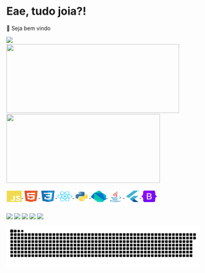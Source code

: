 # Eae, tudo joia?!

👾 Seja bem vindo
<div>
  <img src="https://img.shields.io/badge/-console.log(Oi%2C%20eu%20fa%C3%A7o%20programa!)-blue">
  <div>
<div>
  <a href="https://github.com/srlukas10">
  <img height="180" width="450" src="https://github-readme-stats.vercel.app/api?username=srlukas10&show_icons=true&theme=radical&include_all_commits=true&count_private=true"/>
  <img height="180" width="400" src="https://github-readme-stats.vercel.app/api/top-langs/?username=srlukas10&layout=compact&langs_count=7&theme=radical"/>
</div>
<div style="display: inline_block"><br>
  <img align="center" alt="luka-Js" height="30" width="40" src="https://raw.githubusercontent.com/devicons/devicon/master/icons/javascript/javascript-plain.svg">
  <img align="center" alt="luka-HTML" height="30" width="40" src="https://raw.githubusercontent.com/devicons/devicon/master/icons/html5/html5-original.svg">
  <img align="center" alt="luka-CSS" height="30" width="40" src="https://raw.githubusercontent.com/devicons/devicon/master/icons/css3/css3-original.svg">
  <img align="center" alt="luka-React" height="30" width="40" src="https://raw.githubusercontent.com/devicons/devicon/master/icons/react/react-original.svg">
  <img align="center" alt="luka-Python" height="30" width="40" src="https://raw.githubusercontent.com/devicons/devicon/master/icons/python/python-original.svg">
  <img align="center" alt="luka-Dart" height="30" width="40" src="https://github.com/devicons/devicon/blob/master/icons/dart/dart-original.svg">
  <img align="center" alt="luka-Java" height="30" width="40" src="https://github.com/devicons/devicon/blob/master/icons/java/java-original.svg">
  <img align="center" alt="luka-flutter" height="30" width="40" src="https://github.com/devicons/devicon/blob/master/icons/flutter/flutter-original.svg">
  <img align="center" alt="luka-bootstrap" height="30" width="40" src="https://github.com/devicons/devicon/blob/master/icons/bootstrap/bootstrap-original.svg">
</div>
  
  ##
  
  <div> 
  <a href="https://instagram.com/srlukas.dev" target="_blank"><img src="https://img.shields.io/badge/-Instagram-%23E4405F?style=for-the-badge&logo=instagram&logoColor=white" target="_blank"></a>
  <a href="https://www.linkedin.com/in/srlukas" target="_blank"><img src="https://img.shields.io/badge/-LinkedIn-%230077B5?style=for-the-badge&logo=linkedin&logoColor=white" target="_blank"></a> 
  <a href = "mailto:senhorlukassilva@gmail.com"><img src="https://img.shields.io/badge/Gmail-D14836?style=for-the-badge&logo=gmail&logoColor=white" target="_blank"></a>
  <a href="https://t.me/srluka_dev" target="_blank"><img src="https://img.shields.io/badge/-Telegram-%230077B5?style=for-the-badge&logo=telegram&logoColor=white" target="_blank"></a> 
  <a href="https://api.whatsapp.com/send?phone=559284862248&text=Oi%2C%20vim%20pelo%20Github!" target="_blank"><img src="https://img.shields.io/badge/-Whatsapp-%230077B?style=for-the-badge&logo=whatsapp&logoColor=white" target="_blank"></a> 
    
  ![Snake animation](https://github.com/srlukas10/srlukas10/blob/output/github-contribution-grid-snake.svg)
    
</div>
